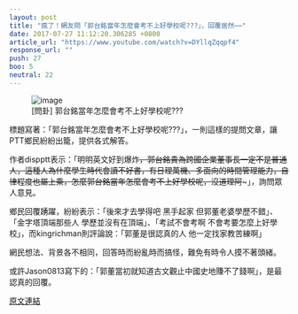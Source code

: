 ```yaml
---
layout: post
title: "瘋了！網友問「郭台銘當年怎麼會考不上好學校呢???」，回覆居然⋯⋯"
date: 2017-07-27 11:12:20.306285 +0800
article_url: "https://www.youtube.com/watch?v=DYllqZqqpf4"
response_url: ""
push: 27
boo: 5
neutral: 22
---
```


<figure>
<img src="https://i.ytimg.com/vi/DYllqZqqpf4/maxresdefault.jpg" alt="image">
<figcaption>
[問卦] 郭台銘當年怎麼會考不上好學校呢???
</figcaption>
</figure>

標題寫著：「郭台銘當年怎麼會考不上好學校呢???」，一則這樣的提問文章，讓PTT鄉民紛紛出籠，提供各式解答。

作者dispptt表示：「明明英文好到爆炸~~~~~~，郭台銘貴為跨國企業董事長一定不是普通人，這種人為什麼學生時代會讀不好書，有日理萬機、多面向的時間管理能力，自律程度也屬上乘，怎麼郭台銘當年怎麼會考不上好學校呢，沒道理阿~~~~~~~」，詢問眾人意見。

鄉民回覆踴躍，紛紛表示：「後來才去學得吧 黑手起家 但郭董老婆學歷不錯」、「金字塔頂端那些人 學歷並沒有在頂端」、「考試不會考啊 不會考要怎麼上好學校」，而kingrichman則評論說：「郭董是很認真的人 他一定找家教苦練啊」

網民想法、背景各不相同，回答時而紛亂時而搞怪，難免有時令人摸不著頭緒。

或許Jason0813寫下的：「郭董當初就知道古文觀止中國史地賺不了錢啊」，是最認真的回覆。

<a href = "https://www.ptt.cc/bbs/Gossiping/M.1501110136.A.5C7.html">原文連結</a>

